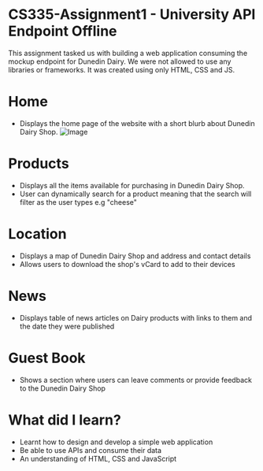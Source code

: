 # CS335-Assignment1 - University API Endpoint Offline
This assignment tasked us with building a web application consuming the mockup endpoint for Dunedin Dairy. We were not allowed to use any libraries or frameworks. It was created using only HTML, CSS and JS.

# Home
* Displays the home page of the website with a short blurb about Dunedin Dairy Shop.
![Image](https://ibb.co/MNc7RyW)

# Products
* Displays all the items available for purchasing in Dunedin Dairy Shop. 
* User can dynamically search for a product meaning that the search will filter as the user types e.g "cheese"

# Location
* Displays a map of Dunedin Dairy Shop and address and contact details
* Allows users to download the shop's vCard to add to their devices

# News
* Displays table of news articles on Dairy products with links to them and the date they were published

# Guest Book
* Shows a section where users can leave comments or provide feedback to the Dunedin Dairy Shop

# What did I learn?
* Learnt how to design and develop a simple web application
* Be able to use APIs and consume their data
* An understanding of HTML, CSS and JavaScript
